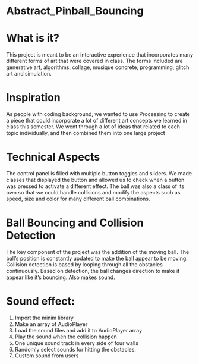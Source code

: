 # Abstract_Pinball_Bouncing

# What is it?
 This project is meant to be an interactive experience that incorporates many different forms of art that were covered in class. The forms  included are generative art, algorithms, collage, musique concrete, programming, glitch art and simulation.

# Inspiration
 As people with coding background, we wanted to use Processing to create a piece that could incorporate a lot of different art concepts we learned in class this semester. 
 We went through a lot of ideas that related to each topic individually, and then combined them into one large project

# Technical Aspects
 The control panel is filled with multiple button toggles and sliders. We made classes that displayed the button and allowed us to check when a button was pressed to activate a different effect. The ball was also a class of its own so that we could handle collisions and modify the aspects such as speed, size and color for many different ball combinations.

# Ball Bouncing and Collision Detection
 The key component of the project was the addition of the moving ball. The ball’s position is constantly updated to make the ball appear to be moving. Collision detection is based by looping through all the obstacles continuously. 
Based on detection, the ball changes direction to make it appear like it’s bouncing. Also makes sound.

# Sound effect:
  1. Import the minim library
  2. Make an array of AudioPlayer
  3. Load the sound files and add it to AudioPlayer array
  4. Play the sound when the collision happen
  5. One unique sound track in every side of four walls
  6. Randomly select sounds for hitting the obstacles.
  7. Custom sound from users 
